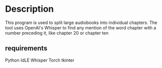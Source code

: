 # Description
This program is used to split large audiobooks into individual chapters. The tool uses OpenAI's Whisper to find any mention of the word chapter with a number preceding it, 
like chapter 20 or chapter ten

## requirements 
Python IdLE 
  Whisper 
  Torch 
  tkinter
